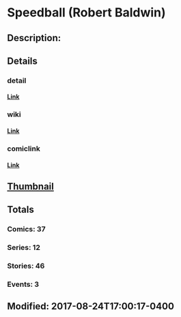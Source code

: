 # Speedball (Robert Baldwin)
## Description: 
## Details
### detail
#### [Link](http://marvel.com/characters/2165/speedball?utm_campaign=apiRef&utm_source=225578a89fc76f3d20fbffda5d17a88d)
### wiki
#### [Link](http://marvel.com/universe/Speedball?utm_campaign=apiRef&utm_source=225578a89fc76f3d20fbffda5d17a88d)
### comiclink
#### [Link](http://marvel.com/comics/characters/1010694/speedball_robert_baldwin?utm_campaign=apiRef&utm_source=225578a89fc76f3d20fbffda5d17a88d)
## [Thumbnail](http://i.annihil.us/u/prod/marvel/i/mg/7/30/4d52f6a668e76.jpg)
## Totals
### Comics: 37
### Series: 12
### Stories: 46
### Events: 3
## Modified: 2017-08-24T17:00:17-0400